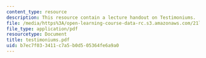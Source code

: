 ```yaml
---
content_type: resource
description: This resource contain a lecture handout on Testimoniums.
file: /media/https%3A/open-learning-course-data-rc.s3.amazonaws.com/21l-458-the-bible-spring-2007/b7ec7f033411c7a5b0d505364fe6a9a0_testimoniums.pdf
file_type: application/pdf
resourcetype: Document
title: testimoniums.pdf
uid: b7ec7f03-3411-c7a5-b0d5-05364fe6a9a0
---
```

